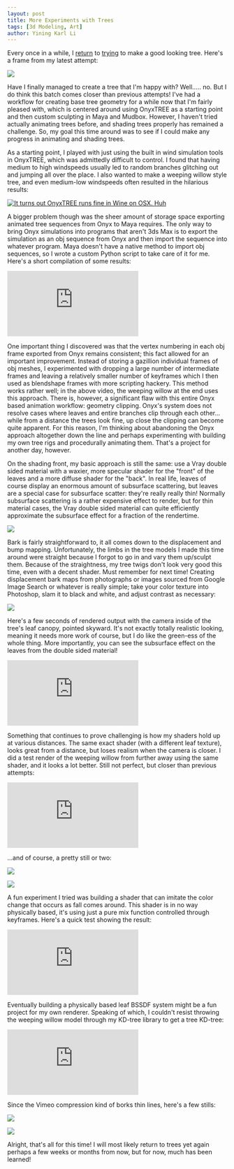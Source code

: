 ```yaml
---
layout: post
title: More Experiments with Trees
tags: [3d Modeling, Art]
author: Yining Karl Li
---
```


Every once in a while, I [return](http://yiningkarlli.blogspot.com/2011/03/autumn-tree.html) to [trying](http://yiningkarlli.blogspot.com/2011/03/vray-tree.html) to make a good looking tree. Here's a frame from my latest attempt\:

[![](/content/images/2012/Aug/leaves.png)](/content/images/2012/Aug/leaves.png)

Have I finally managed to create a tree that I'm happy with? Well..... no. But I do think this batch comes closer than previous attempts! I've had a workflow for creating base tree geometry for a while now that I'm fairly pleased with, which is centered around using OnyxTREE as a starting point and then custom sculpting in Maya and Mudbox. However, I haven't tried actually animating trees before, and shading trees properly has remained a challenge. So, my goal this time around was to see if I could make any progress in animating and shading trees.

As a starting point, I played with just using the built in wind simulation tools in OnyxTREE, which was admittedly difficult to control. I found that having medium to high windspeeds usually led to random branches glitching out and jumping all over the place. I also wanted to make a weeping willow style tree, and even medium-low windspeeds often resulted in the hilarious results:

[![It turns out OnyxTREE runs fine in Wine on OSX. Huh](/content/images/2012/Aug/crazywind.png)](/content/images/2012/Aug/crazywind.png)

A bigger problem though was the sheer amount of storage space exporting animated tree sequences from Onyx to Maya requires. The only way to bring Onyx simulations into programs that aren't 3ds Max is to export the simulation as an obj sequence from Onyx and then import the sequence into whatever program. Maya doesn't have a native method to import obj sequences, so I wrote a custom Python script to take care of it for me. Here's a short compilation of some results: 

<div class='embed-container'><iframe src='https://player.vimeo.com/video/53572074' frameborder='0'>Windy Tree Maya Tests</iframe></div>

One important thing I discovered was that the vertex numbering in each obj frame exported from Onyx remains consistent; this fact allowed for an important improvement. Instead of storing a gazillion individual frames of obj meshes, I experimented with dropping a large number of intermediate frames and leaving a relatively smaller number of keyframes which I then used as blendshape frames with more scripting hackery. This method works rather well; in the above video, the weeping willow at the end uses this approach. There is, however, a significant flaw with this entire Onyx based animation workflow: geometry clipping. Onyx's system does not resolve cases where leaves and entire branches clip through each other... while from a distance the trees look fine, up close the clipping can become quite apparent. For this reason, I'm thinking about abandoning the Onyx approach altogether down the line and perhaps experimenting with building my own tree rigs and procedurally animating them. That's a project for another day, however. 

On the shading front, my basic approach is still the same: use a Vray double sided material with a waxier, more specular shader for the "front" of the leaves and a more diffuse shader for the "back". In real life, leaves of course display an enormous amount of subsurface scattering, but leaves are a special case for subsurface scatter: they're really really thin! Normally subsurface scattering is a rather expensive effect to render, but for thin material cases, the Vray double sided material can quite efficiently approximate the subsurface effect for a fraction of the rendertime.

[![](/content/images/2012/Aug/doublesidedmat.png)](/content/images/2012/Aug/doublesidedmat.png)

Bark is fairly straightforward to, it all comes down to the displacement and bump mapping. Unfortunately, the limbs in the tree models I made this time around were straight because I forgot to go in and vary them up/sculpt them. Because of the straightness, my tree twigs don't look very good this time, even with a decent shader. Must remember for next time! Creating displacement bark maps from photographs or images sourced from Google Image Search or whatever is really simple; take your color texture into Photoshop, slam it to black and white, and adjust contrast as necessary:

[![](/content/images/2012/Aug/barkmaps.png)](/content/images/2012/Aug/barkmaps.png)

Here's a few seconds of rendered output with the camera inside of the tree's leaf canopy, pointed skyward. It's not exactly totally realistic looking, meaning it needs more work of course, but I do like the green-ess of the whole thing. More importantly, you can see the subsurface effect on the leaves from the double sided material!

<div class='embed-container'><iframe src='https://player.vimeo.com/video/53569412' frameborder='0'>Windy Tree Render Test</iframe></div>

Something that continues to prove challenging is how my shaders hold up at various distances. The same exact shader (with a different leaf texture), looks great from a distance, but loses realism when the camera is closer. I did a test render of the weeping willow from further away using the same shader, and it looks a lot better. Still not perfect, but closer than previous attempts:

<div class='embed-container'><iframe src='https://player.vimeo.com/video/53569411' frameborder='0'>Willow Wind Test</iframe></div>

...and of course, a pretty still or two:

[![](/content/images/2012/Aug/willow1.png)](/content/images/2012/Aug/willow1.png)

[![](/content/images/2012/Aug/willow2.png)](/content/images/2012/Aug/willow2.png)

A fun experiment I tried was building a shader that can imitate the color change that occurs as fall comes around. This shader is in no way physically based, it's using just a pure mix function controlled through keyframes. Here's a quick test showing the result:

<div class='embed-container'><iframe src='https://player.vimeo.com/video/46474571' frameborder='0'>Tree Color Test</iframe></div>

Eventually building a physically based leaf BSSDF system might be a fun project for my own renderer. Speaking of which, I couldn't resist throwing the weeping willow model through my KD-tree library to get a tree KD-tree:

<div class='embed-container'><iframe src='https://player.vimeo.com/video/53546737' frameborder='0'>Tree KD-Tree</iframe></div>

Since the Vimeo compression kind of borks thin lines, here's a few stills:

[![](/content/images/2012/Aug/kd1.png)](/content/images/2012/Aug/kd1.png)

[![](/content/images/2012/Aug/kd2.png)](/content/images/2012/Aug/kd2.png)

Alright, that's all for this time! I will most likely return to trees yet again perhaps a few weeks or months from now, but for now, much has been learned!
